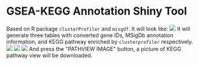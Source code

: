# GSEA-KEGG Annotation Shiny Tool
Based on R package `clusterProfiler` and `misgdf`.
It will look like:
![](https://s2.ax1x.com/2019/08/14/mkLXNV.png)
It will generate three tables with converted gene IDs, MSigDb annotation information, and KEGG pathway enriched by `clusterprofiler` respectively.
![](https://s2.ax1x.com/2019/08/14/mkOdDs.png)
![](https://s2.ax1x.com/2019/08/14/mkXKRU.png)
![](https://s2.ax1x.com/2019/08/14/mkjPFx.png)
And press the "PATHVIEW IMAGE" button, a picture of KEGG pathway view will be downloaded.
